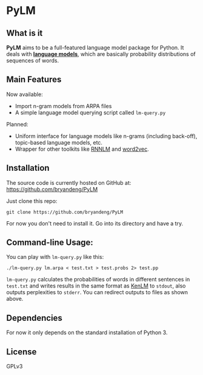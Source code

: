 # PyLM

## What is it
**PyLM** aims to be a full-featured language model package for Python. It deals with [**language models**](http://en.wikipedia.org/wiki/Language_model), which are basically probability distributions of sequences of words.

## Main Features
Now available:

  - Import n-gram models from ARPA files
  - A simple language model querying script called `lm-query.py`

Planned:

  - Uniform interface for language models like n-grams (including back-off), topic-based language models, etc.
  - Wrapper for other toolkits like [RNNLM](http://rnnlm.org/) and [word2vec](https://code.google.com/p/word2vec/).

## Installation
The source code is currently hosted on GitHub at:
https://github.com/bryandeng/PyLM

Just clone this repo:

```
git clone https://github.com/bryandeng/PyLM
```

For now you don't need to install it. Go into its directory and have a try.

## Command-line Usage:
You can play with `lm-query.py` like this:

```
./lm-query.py lm.arpa < test.txt > test.probs 2> test.pp
```

`lm-query.py` calculates the probabilities of words in different sentences in `test.txt` and writes results in the same format as [KenLM](https://kheafield.com/code/kenlm/) to `stdout`, also outputs perplexities to `stderr`. You can redirect outputs to files as shown above.

## Dependencies
For now it only depends on the standard installation of Python 3.

## License
GPLv3
